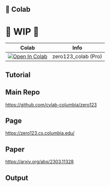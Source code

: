 
## 🦒 Colab

# 🚦 WIP 🚦

| Colab | Info
| --- | --- |
[![Open In Colab](https://colab.research.google.com/assets/colab-badge.svg)](https://colab.research.google.com/github/camenduru/zero123-colab/blob/main/zero123_colab.ipynb) | zero123_colab (Pro)

## Tutorial

## Main Repo
https://github.com/cvlab-columbia/zero123

## Page
https://zero123.cs.columbia.edu/

## Paper
https://arxiv.org/abs/2303.11328

## Output
